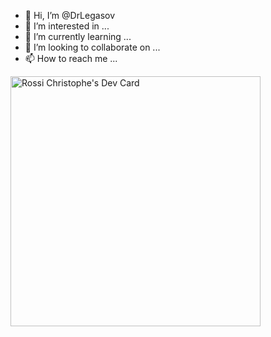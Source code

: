 - 👋 Hi, I’m @DrLegasov
- 👀 I’m interested in ...
- 🌱 I’m currently learning ...
- 💞️ I’m looking to collaborate on ...
- 📫 How to reach me ...

<a href="https://app.daily.dev/DrLegasov"><img src="https://api.daily.dev/devcards/30255113225a49d4a53ce3d537005680.png?r=q7g" width="400" alt="Rossi Christophe's Dev Card"/></a>
<!---
DrLegasov/DrLegasov is a ✨ special ✨ repository because its `README.md` (this file) appears on your GitHub profile.
You can click the Preview link to take a look at your changes.
--->
